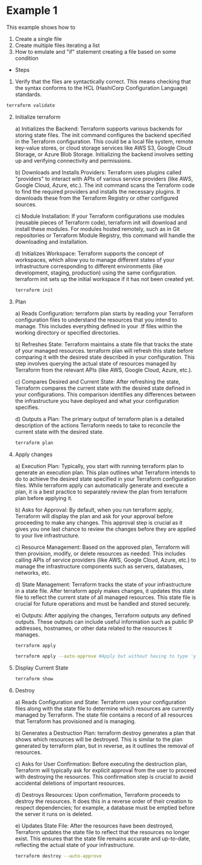 # Example 1

This example shows how to

1. Create a single file
2. Create multiple files iterating a list
3. How to emulate and "if" statement creating a file based on some condition


- Steps

1) Verify that the files are syntactically correct. This means checking that the syntax conforms to the HCL (HashiCorp Configuration Language) standards.
```bash
terraform validate
```
2)  Initialize terraform

    a) Initializes the Backend: Terraform supports various backends for storing state files. The init command configures the backend specified in the Terraform configuration. This could be a local file system, remote key-value stores, or cloud storage services like AWS S3, Google Cloud Storage, or Azure Blob Storage. Initializing the backend involves setting up and verifying connectivity and permissions.

    b) Downloads and Installs Providers: Terraform uses plugins called "providers" to interact with APIs of various service providers (like AWS, Google Cloud, Azure, etc.). The init command scans the Terraform code to find the required providers and installs the necessary plugins. It downloads these from the Terraform Registry or other configured sources.

    c) Module Installation: If your Terraform configurations use modules (reusable pieces of Terraform code), terraform init will download and install these modules. For modules hosted remotely, such as in Git repositories or Terraform Module Registry, this command will handle the downloading and installation.

    d) Initializes Workspace: Terraform supports the concept of workspaces, which allow you to manage different states of your infrastructure corresponding to different environments (like development, staging, production) using the same configuration. terraform init sets up the initial workspace if it has not been created yet.

    ```bash
    terraform init
    ```
3) Plan

    a) Reads Configuration: terraform plan starts by reading your Terraform configuration files to understand the resources that you intend to manage. This includes everything defined in your .tf files within the working directory or specified directories.

    b) Refreshes State: Terraform maintains a state file that tracks the state of your managed resources. terraform plan will refresh this state before comparing it with the desired state described in your configuration. This step involves querying the actual state of resources managed by Terraform from the relevant APIs (like AWS, Google Cloud, Azure, etc.).

    c) Compares Desired and Current State: After refreshing the state, Terraform compares the current state with the desired state defined in your configurations. This comparison identifies any differences between the infrastructure you have deployed and what your configuration specifies.

    d) Outputs a Plan: The primary output of terraform plan is a detailed description of the actions Terraform needs to take to reconcile the current state with the desired state. 

    ```bash
    terraform plan
    ```
4) Apply changes

    a) Execution Plan: Typically, you start with running terraform plan to generate an execution plan. This plan outlines what Terraform intends to do to achieve the desired state specified in your Terraform configuration files. While terraform apply can automatically generate and execute a plan, it is a best practice to separately review the plan from terraform plan before applying it.

    b) Asks for Approval: By default, when you run terraform apply, Terraform will display the plan and ask for your approval before proceeding to make any changes. This approval step is crucial as it gives you one last chance to review the changes before they are applied to your live infrastructure.

    c) Resource Management: Based on the approved plan, Terraform will then provision, modify, or delete resources as needed. This includes calling APIs of service providers (like AWS, Google Cloud, Azure, etc.) to manage the infrastructure components such as servers, databases, networks, etc.

    d) State Management: Terraform tracks the state of your infrastructure in a state file. After terraform apply makes changes, it updates this state file to reflect the current state of all managed resources. This state file is crucial for future operations and must be handled and stored securely.

    e) Outputs: After applying the changes, Terraform outputs any defined outputs. These outputs can include useful information such as public IP addresses, hostnames, or other data related to the resources it manages.
    ```bash
    terraform apply
    ```
    ```bash
    terraform apply --auto-approve #Apply but without having to type 'yes' 
    ```
5) Display Current State
    ```bash
    terraform show
    ```

6) Destroy

    a) Reads Configuration and State: Terraform uses your configuration files along with the state file to determine which resources are currently managed by Terraform. The state file contains a record of all resources that Terraform has provisioned and is managing.

    b) Generates a Destruction Plan: terraform destroy generates a plan that shows which resources will be destroyed. This is similar to the plan generated by terraform plan, but in reverse, as it outlines the removal of resources.

    c) Asks for User Confirmation: Before executing the destruction plan, Terraform will typically ask for explicit approval from the user to proceed with destroying the resources. This confirmation step is crucial to avoid accidental deletions of important resources.

    d) Destroys Resources: Upon confirmation, Terraform proceeds to destroy the resources. It does this in a reverse order of their creation to respect dependencies; for example, a database must be emptied before the server it runs on is deleted.

    e) Updates State File: After the resources have been destroyed, Terraform updates the state file to reflect that the resources no longer exist. This ensures that the state file remains accurate and up-to-date, reflecting the actual state of your infrastructure.
    ```bash
    terraform destroy --auto-approve
    ```